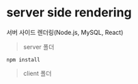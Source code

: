 # server side rendering
서버 사이드 렌더링(Node.js, MySQL, React)


> server 폴더

```
npm install
```

> client 폴더

```

```
